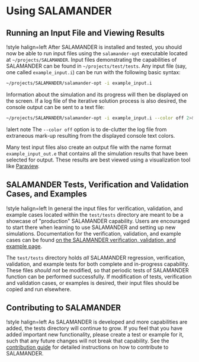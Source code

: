 # Using SALAMANDER

## Running an Input File and Viewing Results

!style halign=left
After SALAMANDER is installed and tested, you should now be able to run input files
using the `salamander-opt` executable located at `~/projects/SALAMANDER`. Input files
demonstrating the capabilities of SALAMANDER can be found in `~/projects/test/tests`.
Any input file (say, one called `example_input.i`) can be run with the following
basic syntax:

```bash
~/projects/SALAMANDER/salamander-opt -i example_input.i
```

Information about the simulation and its progress will then be displayed on the
screen. If a log file of the iterative solution process is also desired, the
console output can be sent to a text file:

```bash
~/projects/SALAMANDER/salamander-opt -i example_input.i --color off 2>&1 | tee log.txt
```

!alert note
The `--color off` option is to de-clutter the log file from extraneous
mark-up resulting from the displayed console text colors.

Many test input files also create an output file with the name format
`example_input_out.e` that contains all the simulation results that have been
selected for output. These results are best viewed using a visualization tool
like [Paraview](http://www.paraview.org/download/).

## SALAMANDER Tests, Verification and Validation Cases, and Examples

!style halign=left
In general the input files for verification, validation, and example cases located within the `test/tests` directory are meant
to be a showcase of "production" SALAMANDER capability. Users are encouraged to start there
when learning to use SALAMANDER and setting up new simulations. Documentation for the verification, validation, and example
cases can be found [on the SALAMANDER verification, validation, and example page](verification_validation_examples/index.md).

The `test/tests` directory holds *all* SALAMANDER regression, verification, validation, and example
tests for both complete and in-progress capability. These files *should not* be modified,
so that periodic tests of SALAMANDER function can be performed successfully. If modification of
tests, verification and validation cases, or examples is desired, their input files should be copied and run elsewhere.

## Contributing to SALAMANDER

!style halign=left
As SALAMANDER is developed and more capabilities are added, the tests directory will continue to
grow. If you feel that you have added important new functionality, please create a test or example for
it, such that any future changes will not break that capability.
See the [contribution guide](getting_started/contributing.md) for detailed instructions on how to contribute to SALAMANDER.
